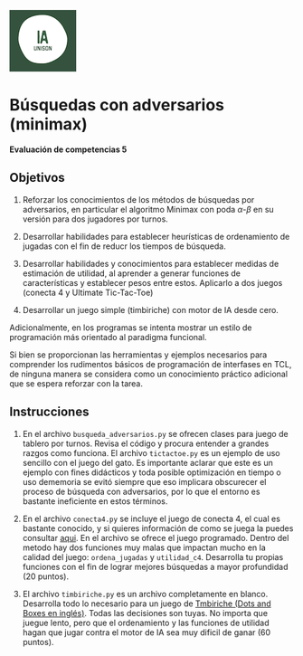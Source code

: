 ![](ia.png)

# Búsquedas con adversarios (minimax)

**Evaluación de competencias 5**


## Objetivos

1. Reforzar los conocimientos de los métodos de búsquedas por
   adversarios, en particular el algoritmo Minimax con poda $\alpha$-$\beta$
   en su versión para dos jugadores por turnos.

2. Desarrollar habilidades para establecer heurísticas de ordenamiento
   de jugadas con el fin de reducr los tiempos de búsqueda.

3. Desarrollar habilidades y conocimientos para establecer medidas de
   estimación de utilidad, al aprender a generar funciones de
   características y establecer pesos entre estos. Aplicarlo a dos juegos
   (conecta 4 y Ultimate Tic-Tac-Toe)

4. Desarrollar un juego simple (timbiriche) con motor de IA desde cero.

Adicionalmente, en los programas se intenta mostrar un estilo de programación
más orientado al paradigma funcional.

Si bien se proporcionan las herramientas y ejemplos necesarios para
comprender los rudimentos básicos de programación de interfases en
TCL, de ninguna manera se considera como un conocimiento práctico
adicional que se espera reforzar con la tarea.

## Instrucciones

1. En el archivo `busqueda_adversarios.py` se ofrecen clases para
   juego de tablero por turnos. Revisa el código y procura entender a
   grandes razgos como funciona. El archivo `tictactoe.py` es un
   ejemplo de uso sencillo con el juego del gato. Es importante
   aclarar que este es un ejemplo con fines didácticos y toda posible
   optimización en tiempo o uso dememoria se evitó siempre que eso
   implicara obscurecer el proceso de búsqueda con adversarios, por lo
   que el entorno es bastante ineficiente en estos términos.

2. En el archivo `conecta4.py` se incluye el juego de conecta 4, el
   cual es bastante conocido, y si quieres información de como se
   juega la puedes consultar
   [aqui](http://en.wikipedia.org/wiki/Connect_Four). En el archivo se
   ofrece el juego programado. Dentro del metodo hay dos funciones muy
   malas que impactan mucho en la calidad del juego: `ordena_jugadas`
   y `utilidad_c4`.  Desarrolla tu propias funciones con el fin de
   lograr mejores búsquedas a mayor profundidad (20 puntos).

3. El archivo `timbiriche.py` es un archivo completamente en
   blanco. Desarrolla todo lo necesario para un juego de
   [Tmbiriche (Dots and Boxes en inglés)](https://en.wikipedia.org/wiki/Dots_and_Boxes). Todas las
   decisiones son tuyas. No importa que juegue lento, pero que el
   ordenamiento y las funciones de utilidad hagan que jugar contra el
   motor de IA sea muy dificil de ganar (60 puntos).
